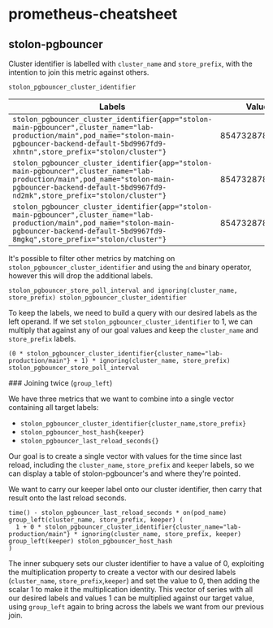 # prometheus-cheatsheet

## stolon-pgbouncer

Cluster identifier is labelled with `cluster_name` and `store_prefix`, with the
intention to join this metric against others.

```promql
stolon_pgbouncer_cluster_identifier
```

| Labels | Value |
|--------|-------|
| `stolon_pgbouncer_cluster_identifier{app="stolon-main-pgbouncer",cluster_name="lab-production/main",pod_name="stolon-main-pgbouncer-backend-default-5bd9967fd9-xhntn",store_prefix="stolon/cluster"}` | 85473287811880 |
| `stolon_pgbouncer_cluster_identifier{app="stolon-main-pgbouncer",cluster_name="lab-production/main",pod_name="stolon-main-pgbouncer-backend-default-5bd9967fd9-nd2mk",store_prefix="stolon/cluster"}` | 85473287811880 |
| `stolon_pgbouncer_cluster_identifier{app="stolon-main-pgbouncer",cluster_name="lab-production/main",pod_name="stolon-main-pgbouncer-backend-default-5bd9967fd9-8mgkq",store_prefix="stolon/cluster"}` | 85473287811880 |

It's possible to filter other metrics by matching on
`stolon_pgbouncer_cluster_identifier` and using the `and` binary operator,
however this will drop the additional labels.

```promql
stolon_pgbouncer_store_poll_interval and ignoring(cluster_name, store_prefix) stolon_pgbouncer_cluster_identifier
```

To keep the labels, we need to build a query with our desired labels as the left
operand. If we set `stolon_pgbouncer_cluster_identifier` to 1, we can multiply
that against any of our goal values and keep the `cluster_name` and
`store_prefix` labels.

```promql
(0 * stolon_pgbouncer_cluster_identifier{cluster_name="lab-production/main"} + 1) * ignoring(cluster_name, store_prefix) stolon_pgbouncer_store_poll_interval
```

### Joining twice (`group_left`)

We have three metrics that we want to combine into a single vector containing
all target labels:

- `stolon_pgbouncer_cluster_identifier{cluster_name,store_prefix}`
- `stolon_pgbouncer_host_hash{keeper}`
- `stolon_pgbouncer_last_reload_seconds{}`

Our goal is to create a single vector with values for the time since last
reload, including the `cluster_name`, `store_prefix` and `keeper` labels, so we
can display a table of stolon-pgbouncer's and where they're pointed.

We want to carry our keeper label onto our cluster identifier, then carry that
result onto the last reload seconds.

```promql
time() - stolon_pgbouncer_last_reload_seconds * on(pod_name) group_left(cluster_name, store_prefix, keeper) (
  1 + 0 * stolon_pgbouncer_cluster_identifier{cluster_name="lab-production/main"} * ignoring(cluster_name, store_prefix, keeper) group_left(keeper) stolon_pgbouncer_host_hash
)
```

The inner subquery sets our cluster identifier to have a value of 0, exploiting
the multiplication property to create a vector with our desired labels
(`cluster_name`, `store_prefix`,`keeper`) and set the value to 0, then adding
the scalar 1 to make it the multiplication identity. This vector of series with
all our desired labels and values 1 can be multiplied against our target value,
using `group_left` again to bring across the labels we want from our previous
join.
